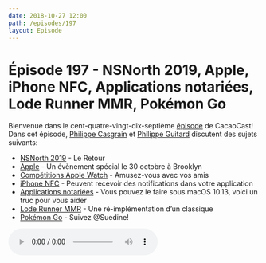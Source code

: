```yaml
---
date: 2018-10-27 12:00
path: /episodes/197
layout: Episode
---
```

# Épisode 197 - NSNorth 2019, Apple, iPhone NFC, Applications notariées, Lode Runner MMR, Pokémon Go
<p>Bienvenue dans le cent-quatre-vingt-dix-septième <a href="https://cacaocast.com/media/cacaocast_197.mp3" title="CacaoCast Episode 197">épisode</a> de CacaoCast! Dans cet épisode, <a href="http://www.twitter.com/philippec" title="Philippe Casgrain sur Twitter">Philippe Casgrain</a> et <a href="http://www.twitter.com/philippeguitard" title="Philippe Guitard sur Twitter">Philippe Guitard</a> discutent des sujets suivants:</p>
<ul><li><a href="https://nsnorth.ca" title="NSNorth 2019">NSNorth 2019</a> - Le Retour</li>
<li><a href="https://www.apple.com/apple-events/" title="Apple">Apple</a> - Un évènement spécial le 30 octobre à Brooklyn</li>
<li><a href="https://support.apple.com/fr-ca/HT207014?cid=tw_sc_watchos5_092518" title="Compétitions Apple Watch">Compétitions Apple Watch</a> - Amusez-vous avec vos amis</li>
<li><a href="https://developer.apple.com/videos/play/tech-talks/702/" title="iPhone NFC">iPhone NFC</a> - Peuvent recevoir des notifications dans votre application</li>
<li><a href="https://twitter.com/siegel/status/1037413024502562817" title="Applications notariées">Applications notariées</a> - Vous pouvez le faire sous macOS 10.13, voici un truc pour vous aider</li>
<li><a href="http://mmr.quarkrobot.com" title="Lode Runner MMR">Lode Runner MMR</a> - Une ré-implémentation d’un classique</li>
<li><a href="https://twitter.com/philippec/status/1054566973470851072" title="Pokémon Go">Pokémon Go</a> - Suivez @Suedine!</li>
</ul>
<p><audio controls><source src="https://cacaocast.com/media/cacaocast_197.mp3" type="audio/mpeg"><source src="https://cacaocast.com/media/cacaocast_197.mp3" type="audio/mp4">Votre navigateur ne supporte pas l'élément audio / Your browser does not support the audio element.</audio></p>
